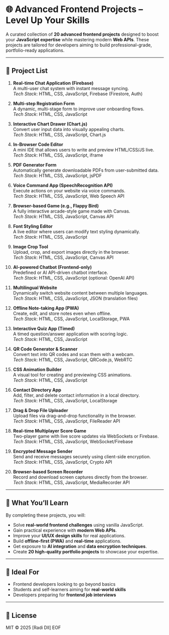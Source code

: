 # 🌐 Advanced Frontend Projects – Level Up Your Skills

A curated collection of **20 advanced frontend projects** designed to boost your **JavaScript expertise** while mastering modern **Web APIs**. These projects are tailored for developers aiming to build professional-grade, portfolio-ready applications.

---

## 🚀 Project List

1. **Real-time Chat Application (Firebase)**  
   A multi-user chat system with instant message syncing.  
   _Tech Stack_: HTML, CSS, JavaScript, Firebase (Firestore, Auth)

2. **Multi-step Registration Form**  
   A dynamic, multi-stage form to improve user onboarding flows.  
   _Tech Stack_: HTML, CSS, JavaScript

3. **Interactive Chart Drawer (Chart.js)**  
   Convert user input data into visually appealing charts.  
   _Tech Stack_: HTML, CSS, JavaScript, Chart.js

4. **In-Browser Code Editor**  
   A mini IDE that allows users to write and preview HTML/CSS/JS live.  
   _Tech Stack_: HTML, CSS, JavaScript, iframe

5. **PDF Generator Form**  
   Automatically generate downloadable PDFs from user-submitted data.  
   _Tech Stack_: HTML, CSS, JavaScript, jsPDF

6. **Voice Command App (SpeechRecognition API)**  
   Execute actions on your website via voice commands.  
   _Tech Stack_: HTML, CSS, JavaScript, Web Speech API

7. **Browser-based Game (e.g., Flappy Bird)**  
   A fully interactive arcade-style game made with Canvas.  
   _Tech Stack_: HTML, CSS, JavaScript, Canvas API

8. **Font Styling Editor**  
   A live editor where users can modify text styling dynamically.  
   _Tech Stack_: HTML, CSS, JavaScript

9. **Image Crop Tool**  
   Upload, crop, and export images directly in the browser.  
   _Tech Stack_: HTML, CSS, JavaScript, Canvas API

10. **AI-powered Chatbot (Frontend-only)**  
    Predefined or AI API-driven chatbot interface.  
    _Tech Stack_: HTML, CSS, JavaScript (optional: OpenAI API)

11. **Multilingual Website**  
    Dynamically switch website content between multiple languages.  
    _Tech Stack_: HTML, CSS, JavaScript, JSON (translation files)

12. **Offline Note-taking App (PWA)**  
    Create, edit, and store notes even when offline.  
    _Tech Stack_: HTML, CSS, JavaScript, LocalStorage, PWA

13. **Interactive Quiz App (Timed)**  
    A timed question/answer application with scoring logic.  
    _Tech Stack_: HTML, CSS, JavaScript

14. **QR Code Generator & Scanner**  
    Convert text into QR codes and scan them with a webcam.  
    _Tech Stack_: HTML, CSS, JavaScript, QRCode.js, WebRTC

15. **CSS Animation Builder**  
    A visual tool for creating and previewing CSS animations.  
    _Tech Stack_: HTML, CSS, JavaScript

16. **Contact Directory App**  
    Add, filter, and delete contact information in a local directory.  
    _Tech Stack_: HTML, CSS, JavaScript, LocalStorage

17. **Drag & Drop File Uploader**  
    Upload files via drag-and-drop functionality in the browser.  
    _Tech Stack_: HTML, CSS, JavaScript, FileReader API

18. **Real-time Multiplayer Score Game**  
    Two-player game with live score updates via WebSockets or Firebase.  
    _Tech Stack_: HTML, CSS, JavaScript, WebSocket/Firebase

19. **Encrypted Message Sender**  
    Send and receive messages securely using client-side encryption.  
    _Tech Stack_: HTML, CSS, JavaScript, Crypto API

20. **Browser-based Screen Recorder**  
    Record and download screen captures directly from the browser.  
    _Tech Stack_: HTML, CSS, JavaScript, MediaRecorder API

---

## 🧠 What You’ll Learn

By completing these projects, you will:

- Solve **real-world frontend challenges** using vanilla JavaScript.
- Gain practical experience with **modern Web APIs**.
- Improve your **UI/UX design skills** for real applications.
- Build **offline-first (PWA)** and **real-time** applications.
- Get exposure to **AI integration** and **data encryption techniques**.
- Create **20 high-quality portfolio projects** to showcase your expertise.

---

## 📌 Ideal For

- Frontend developers looking to go beyond basics  
- Students and self-learners aiming for **real-world skills**  
- Developers preparing for **frontend job interviews**

---

## 📃 License

MIT © 2025 [Radi Dll]
EOF
